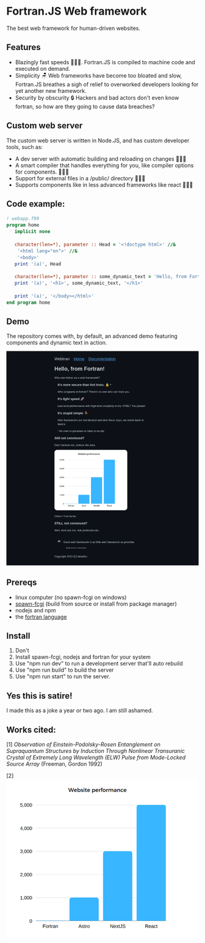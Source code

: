 # Fortran.JS Web framework
The best web framework for human-driven websites. 

## Features
- Blazingly fast speeds 🚀🚀🚀. Fortran.JS is compiled to machine code and executed on demand. 
- Simplicity 🪑 Web frameworks have become too bloated and slow, Fortran.JS breathes a sigh of relief to overworked developers looking for yet another new framework.
- Security by obscurity 🔒 Hackers and bad actors don't even know fortran, so how are they going to cause data breaches?

## Custom web server
The custom web server is written in Node.JS, and has custom developer tools, such as:
- A dev server with automatic building and reloading on changes 🚀🚀🚀
- A smart compiler that handles everything for you, like compiler options for components. 🚀🚀🚀
- Support for external files in a /public/ directory 🚀🚀🚀
- Supports components like in less advanced frameworks like react 🚀🚀🚀



## Code example:
```fortran
! webapp.f90
program home
   implicit none

   character(len=*), parameter :: Head = '<!doctype html>' //&
    '<html lang="en">' //&
    '<body>'
   print '(a)', Head

   character(len=*), parameter :: some_dynamic_text = 'Hello, from Fortran!'
   print '(a)', '<h1>', some_dynamic_text, '</h1>'

   print '(a)', '</body></html>'
end program home
```

## Demo 
The repository comes with, by default, an advanced demo featuring components and dynamic text in action.

![Alt text](image.png)

## Prereqs
- linux computer (no spawn-fcgi on windows)
- [spawn-fcgi](https://github.com/lighttpd/spawn-fcgi) (build from source or install from package manager)
- nodejs and npm
- the [fortran language](https://fortran-lang.org/learn/os_setup/install_gfortran/)

## Install
1. Don't
2. Install spawn-fcgi, nodejs and fortran for your system
3. Use "npm run dev" to run a development server that'll auto rebuild
4. Use "npm run build" to build the server
5. Use "npm run start" to run the server.

## Yes this is satire!
I made this as a joke a year or two ago. I am still ashamed.

## Works cited:
[1] *Observation of Einstein-Podolsky-Rosen Entanglement on Supraquantum Structures by Induction Through Nonlinear Transuranic Crystal of Extremely Long Wavelength (ELW) Pulse from Mode-Locked Source Array* (Freeman, Gordon 1992)

[2] ![Alt text](/public/proof.png)

